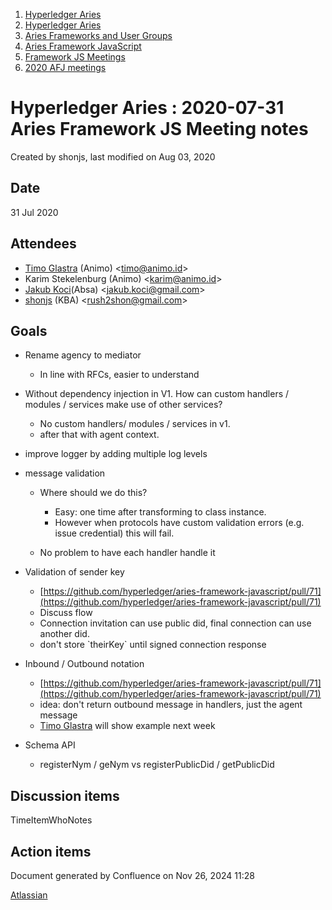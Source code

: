 1. [Hyperledger Aries](index.html)
2. [Hyperledger Aries](Hyperledger-Aries_18481154.html)
3. [Aries Frameworks and User Groups](Aries-Frameworks-and-User-Groups_18481290.html)
4. [Aries Framework JavaScript](Aries-Framework-JavaScript_18482463.html)
5. [Framework JS Meetings](Framework-JS-Meetings_18482467.html)
6. [2020 AFJ meetings](2020-AFJ-meetings_18513105.html)

# Hyperledger Aries : 2020-07-31 Aries Framework JS Meeting notes

Created by shonjs, last modified on Aug 03, 2020

## Date

31 Jul 2020

## Attendees

- [Timo Glastra](https://lf-hyperledger.atlassian.net/wiki/people/5f64a069a1048d0069073500?ref=confluence) (Animo) &lt;timo@animo.id&gt;
- Karim Stekelenburg (Animo) &lt;karim@animo.id&gt;
- [Jakub Koci](https://lf-hyperledger.atlassian.net/wiki/people/557058:a09deeb2-174a-4e43-9fd0-890f4d055dd5?ref=confluence)(Absa) &lt;jakub.koci@gmail.com&gt;
- [shonjs](https://lf-hyperledger.atlassian.net/wiki/people/557058:b2736d63-185c-457c-88a1-e84b63da434d?ref=confluence) (KBA) &lt;rush2shon@gmail.com&gt;

## Goals

- Rename agency to mediator
  
  - In line with RFCs, easier to understand
- Without dependency injection in V1. How can custom handlers / modules / services make use of other services?
  
  - No custom handlers/ modules / services in v1.
  - after that with agent context.
- improve logger by adding multiple log levels
- message validation
  
  - Where should we do this?
    
    - Easy: one time after transforming to class instance.
    - However when protocols have custom validation errors (e.g. issue credential) this will fail.
  - No problem to have each handler handle it
- Validation of sender key
  
  - [https://github.com/hyperledger/aries-framework-javascript/pull/71](https://github.com/hyperledger/aries-framework-javascript/pull/71)
  - Discuss flow
  - Connection invitation can use public did, final connection can use another did.
  - don't store \`theirKey\` until signed connection response
- Inbound / Outbound notation
  
  - [https://github.com/hyperledger/aries-framework-javascript/pull/71](https://github.com/hyperledger/aries-framework-javascript/pull/71)
  - idea: don't return outbound message in handlers, just the agent message
  - [Timo Glastra](https://lf-hyperledger.atlassian.net/wiki/people/5f64a069a1048d0069073500?ref=confluence) will show example next week
- Schema API
  
  - registerNym / geNym vs registerPublicDid / getPublicDid

## Discussion items

TimeItemWhoNotes

## Action items

Document generated by Confluence on Nov 26, 2024 11:28

[Atlassian](http://www.atlassian.com/)
